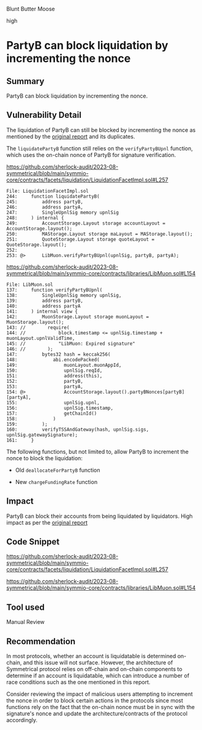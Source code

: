 Blunt Butter Moose

high

# PartyB can block liquidation by incrementing the nonce
## Summary

PartyB can block liquidation by incrementing the nonce.

## Vulnerability Detail

The liquidation of PartyB can still be blocked by incrementing the nonce as mentioned by the [original report](https://github.com/sherlock-audit/2023-06-symmetrical-judging/issues/233) and its duplicates.

The `liquidatePartyB` function still relies on the `verifyPartyBUpnl` function, which uses the on-chain nonce of PartyB for signature verification.

https://github.com/sherlock-audit/2023-08-symmetrical/blob/main/symmio-core/contracts/facets/liquidation/LiquidationFacetImpl.sol#L257

```solidity
File: LiquidationFacetImpl.sol
244:     function liquidatePartyB(
245:         address partyB,
246:         address partyA,
247:         SingleUpnlSig memory upnlSig
248:     ) internal {
249:         AccountStorage.Layout storage accountLayout = AccountStorage.layout();
250:         MAStorage.Layout storage maLayout = MAStorage.layout();
251:         QuoteStorage.Layout storage quoteLayout = QuoteStorage.layout();
252: 
253: @>      LibMuon.verifyPartyBUpnl(upnlSig, partyB, partyA);
```

https://github.com/sherlock-audit/2023-08-symmetrical/blob/main/symmio-core/contracts/libraries/LibMuon.sol#L154

```solidity
File: LibMuon.sol
137:     function verifyPartyBUpnl(
138:         SingleUpnlSig memory upnlSig,
139:         address partyB,
140:         address partyA
141:     ) internal view {
142:         MuonStorage.Layout storage muonLayout = MuonStorage.layout();
143: //        require(
144: //            block.timestamp <= upnlSig.timestamp + muonLayout.upnlValidTime,
145: //            "LibMuon: Expired signature"
146: //        );
147:         bytes32 hash = keccak256(
148:             abi.encodePacked(
149:                 muonLayout.muonAppId,
150:                 upnlSig.reqId,
151:                 address(this),
152:                 partyB,
153:                 partyA,
154: @>              AccountStorage.layout().partyBNonces[partyB][partyA],
155:                 upnlSig.upnl,
156:                 upnlSig.timestamp,
157:                 getChainId()
158:             )
159:         );
160:         verifyTSSAndGateway(hash, upnlSig.sigs, upnlSig.gatewaySignature);
161:     }

```

The following functions, but not limited to, allow PartyB to increment the nonce to block the liquidation:

- Old `deallocateForPartyB` function

- New `chargeFundingRate` function

## Impact

PartyB can block their accounts from being liquidated by liquidators. High impact as per the [original report](https://github.com/sherlock-audit/2023-06-symmetrical-judging/issues/233)

## Code Snippet

https://github.com/sherlock-audit/2023-08-symmetrical/blob/main/symmio-core/contracts/facets/liquidation/LiquidationFacetImpl.sol#L257

https://github.com/sherlock-audit/2023-08-symmetrical/blob/main/symmio-core/contracts/libraries/LibMuon.sol#L154

## Tool used

Manual Review

## Recommendation

In most protocols, whether an account is liquidatable is determined on-chain, and this issue will not surface. However, the architecture of Symmetrical protocol relies on off-chain and on-chain components to determine if an account is liquidatable, which can introduce a number of race conditions such as the one mentioned in this report.

Consider reviewing the impact of malicious users attempting to increment the nonce in order to block certain actions in the protocols since most functions rely on the fact that the on-chain nonce must be in sync with the signature's nonce and update the architecture/contracts of the protocol accordingly.